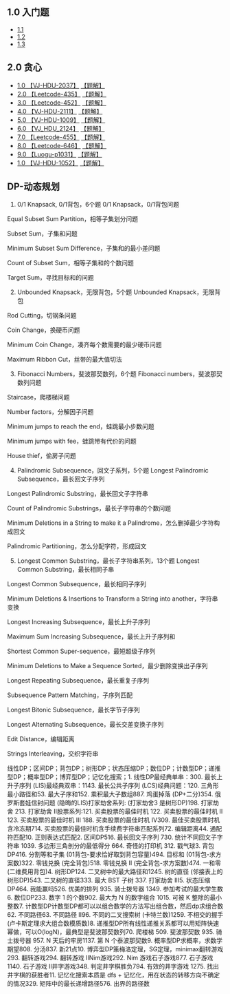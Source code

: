 ## 1.0 入门题
- [1.1](https://www.nowcoder.com/ta/beginner-programmers)
- [1.2](http://acm.hdu.edu.cn/listproblem.php?vol=11)
- [1.3](https://www.luogu.com.cn/training/list)

## 2.0 贪心
- [1.0 【VJ-HDU-2037】](https://vjudge.net/problem/HDU-2037)  [【题解】]()
- [2.0 【Leetcode-435】](https://leetcode-cn.com/problems/non-overlapping-intervals/)  [【题解】]()
- [3.0 【Leetcode-452】](https://leetcode-cn.com/problems/minimum-number-of-arrows-to-burst-balloons/)  [【题解】]()
- [4.0 【VJ-HDU-2111】](https://vjudge.net/problem/HDU-2111)  [【题解】]()
- [5.0 【VJ-HDU-1009】](https://vjudge.net/problem/HDU-1009)  [【题解】]()
- [6.0 【VJ_HDU_2124】](https://vjudge.net/problem/HDU-2124)  [【题解】]()
- [7.0 【Leetcode-455】](https://leetcode-cn.com/problems/assign-cookies/description/)  [【题解】]()
- [8.0 【Leetcode-646】](https://leetcode-cn.com/problems/maximum-length-of-pair-chain/)  [【题解】]()
- [9.0 【Luogu-p1031】](https://www.luogu.com.cn/problem/P1031)  [【题解】]()
- [1.0 【VJ-HDU-1052】](https://vjudge.net/problem/HDU-1052)  [【题解】]()

## DP-动态规划

1. 0/1 Knapsack, 0/1背包，6个题
0/1 Knapsack，0/1背包问题

Equal Subset Sum Partition，相等子集划分问题

Subset Sum，子集和问题

Minimum Subset Sum Difference，子集和的最小差问题

Count of Subset Sum，相等子集和的个数问题

Target Sum，寻找目标和的问题



2. Unbounded Knapsack，无限背包，5个题
Unbounded Knapsack，无限背包

Rod Cutting，切钢条问题

Coin Change，换硬币问题

Minimum Coin Change，凑齐每个数需要的最少硬币问题

Maximum Ribbon Cut，丝带的最大值切法



3. Fibonacci Numbers，斐波那契数列，6个题
Fibonacci numbers，斐波那契数列问题

Staircase，爬楼梯问题

Number factors，分解因子问题

Minimum jumps to reach the end，蛙跳最小步数问题

Minimum jumps with fee，蛙跳带有代价的问题

House thief，偷房子问题



4. Palindromic Subsequence，回文子系列，5个题
Longest Palindromic Subsequence，最长回文子序列

Longest Palindromic Substring，最长回文子字符串

Count of Palindromic Substrings，最长子字符串的个数问题

Minimum Deletions in a String to make it a Palindrome，怎么删掉最少字符构成回文

Palindromic Partitioning，怎么分配字符，形成回文



5. Longest Common Substring，最长子字符串系列，13个题
Longest Common Substring，最长相同子串

Longest Common Subsequence，最长相同子序列

Minimum Deletions & Insertions to Transform a String into another，字符串变换

Longest Increasing Subsequence，最长上升子序列

Maximum Sum Increasing Subsequence，最长上升子序列和

Shortest Common Super-sequence，最短超级子序列

Minimum Deletions to Make a Sequence Sorted，最少删除变换出子序列

Longest Repeating Subsequence，最长重复子序列

Subsequence Pattern Matching，子序列匹配

Longest Bitonic Subsequence，最长字节子序列

Longest Alternating Subsequence，最长交差变换子序列

Edit Distance，编辑距离

Strings Interleaving，交织字符串


线性DP；区间DP；背包DP；树形DP；状态压缩DP；数位DP；计数型DP；递推型DP；概率型DP；博弈型DP；记忆化搜索；1. 线性DP最经典单串：300. 最长上升子序列 (LIS)最经典双串：1143. 最长公共子序列 (LCS)经典问题：120. 三角形最小路径和53. 最大子序和152. 乘积最大子数组887. 鸡蛋掉落 (DP+二分)354. 俄罗斯套娃信封问题 (隐晦的LIS)打家劫舍系列: (打家劫舍3 是树形DP)198. 打家劫舍 213. 打家劫舍 II股票系列:121. 买卖股票的最佳时机 122. 买卖股票的最佳时机 II 123. 买卖股票的最佳时机 III 188. 买卖股票的最佳时机 IV309. 最佳买卖股票时机含冷冻期714. 买卖股票的最佳时机含手续费字符串匹配系列72. 编辑距离44. 通配符匹配10. 正则表达式匹配2. 区间DP516. 最长回文子序列 730. 统计不同回文子字符串 1039. 多边形三角剖分的最低得分 664. 奇怪的打印机 312. 戳气球3. 背包DP416. 分割等和子集 (01背包-要求恰好取到背包容量)494. 目标和 (01背包-求方案数)322. 零钱兑换 (完全背包)518. 零钱兑换 II (完全背包-求方案数)474. 一和零 (二维费用背包)4. 树形DP124. 二叉树中的最大路径和1245. 树的直径 (邻接表上的树形DP)543. 二叉树的直径333. 最大 BST 子树 337. 打家劫舍 III5. 状态压缩DP464. 我能赢吗526. 优美的排列 935. 骑士拨号器 1349. 参加考试的最大学生数6. 数位DP233. 数字 1 的个数902. 最大为 N 的数字组合 1015. 可被 K 整除的最小整数7. 计数型DP计数型DP都可以以组合数学的方法写出组合数，然后dp求组合数62. 不同路径63. 不同路径 II96. 不同的二叉搜索树 (卡特兰数)1259. 不相交的握手 (卢卡斯定理求大组合数模质数)8. 递推型DP所有线性递推关系都可以用矩阵快速幂做，可以O(logN)，最典型是斐波那契数列70. 爬楼梯 509. 斐波那契数 935. 骑士拨号器 957. N 天后的牢房1137. 第 N 个泰波那契数9. 概率型DP求概率，求数学期望808. 分汤837. 新21点10. 博弈型DP策梅洛定理，SG定理，minimax翻转游戏293. 翻转游戏294. 翻转游戏 IINim游戏292. Nim 游戏石子游戏877. 石子游戏1140. 石子游戏 II井字游戏348. 判定井字棋胜负794. 有效的井字游戏 1275. 找出井字棋的获胜者11. 记忆化搜索本质是 dfs + 记忆化，用在状态的转移方向不确定的情况329. 矩阵中的最长递增路径576. 出界的路径数
